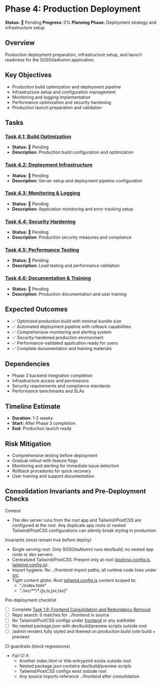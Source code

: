 # Phase 4: Production Deployment

**Status:** 🔴 Pending
**Progress:** 0%
**Planning Phase:** Deployment strategy and infrastructure setup

## Overview
Production deployment preparation, infrastructure setup, and launch readiness for the SGSGitaAlumni application.

## Key Objectives
- Production build optimization and deployment pipeline
- Infrastructure setup and configuration management
- Monitoring and logging implementation
- Performance optimization and security hardening
- Production launch preparation and validation

## Tasks

### [Task 4.1: Build Optimization](./task-4.1-build-optimization.md)
- **Status:** 🔴 Pending
- **Description:** Production build configuration and optimization

### [Task 4.2: Deployment Infrastructure](./task-4.2-deployment-infrastructure.md)
- **Status:** 🔴 Pending
- **Description:** Server setup and deployment pipeline configuration

### [Task 4.3: Monitoring & Logging](./task-4.3-monitoring-logging.md)
- **Status:** 🔴 Pending
- **Description:** Application monitoring and error tracking setup

### [Task 4.4: Security Hardening](./task-4.4-security-hardening.md)
- **Status:** 🔴 Pending
- **Description:** Production security measures and compliance

### [Task 4.5: Performance Testing](./task-4.5-performance-testing.md)
- **Status:** 🔴 Pending
- **Description:** Load testing and performance validation

### [Task 4.6: Documentation & Training](./task-4.6-documentation-training.md)
- **Status:** 🔴 Pending
- **Description:** Production documentation and user training

## Expected Outcomes
- ✅ Optimized production build with minimal bundle size
- ✅ Automated deployment pipeline with rollback capabilities
- ✅ Comprehensive monitoring and alerting system
- ✅ Security-hardened production environment
- ✅ Performance-validated application ready for users
- ✅ Complete documentation and training materials

## Dependencies
- Phase 3 backend integration completion
- Infrastructure access and permissions
- Security requirements and compliance standards
- Performance benchmarks and SLAs

## Timeline Estimate
- **Duration:** 1-2 weeks
- **Start:** After Phase 3 completion
- **End:** Production launch ready

## Risk Mitigation
- Comprehensive testing before deployment
- Gradual rollout with feature flags
- Monitoring and alerting for immediate issue detection
- Rollback procedures for quick recovery
- User training and support documentation
## Consolidation Invariants and Pre-Deployment Checks

Context
- The dev server runs from the root app and Tailwind/PostCSS are configured at the root. Any duplicate app roots or nested Tailwind/PostCSS configurations can silently break styling in production.

Invariants (must remain true before deploy)
- Single serving root: Only SGSGitaAlumni runs dev/build; no nested app roots or dev servers.
- Centralized Tailwind/PostCSS: Present only at root ([postcss.config.js](SGSGitaAlumni/postcss.config.js:1), [tailwind.config.js](SGSGitaAlumni/tailwind.config.js:1)).
- Import hygiene: No ../frontend import paths; all runtime code lives under [src](SGSGitaAlumni/src).
- Tight content globs: Root [tailwind.config.js](SGSGitaAlumni/tailwind.config.js:1) content scoped to:
  - "./index.html"
  - "./src/**/*.{js,ts,jsx,tsx}"

Pre-deployment checklist
- [ ] Complete [Task 1.9: Frontend Consolidation and Redundancy Removal](SGSGitaAlumni/docs/progress/phase-1/task-1.9-frontend-consolidation.md:1)
- [ ] Repo search: 0 matches for ../frontend in source
- [ ] No Tailwind/PostCSS configs under [frontend](SGSGitaAlumni/frontend) or any subfolder
- [ ] No nested package.json with dev/build/preview scripts outside root
- [ ] /admin renders fully styled and themed on production build (vite build + preview)

CI guardrails (block regressions)
- Fail CI if:
  - Another index.html or Vite entrypoint exists outside root
  - Nested package.json contains dev/build/preview scripts
  - Tailwind/PostCSS configs exist outside root
  - Any source imports reference ../frontend after consolidation